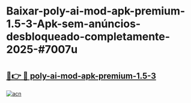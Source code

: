 # Baixar-poly-ai-mod-apk-premium-1.5-3-Apk-sem-anúncios-desbloqueado-completamente-2025-#7007u

# <h2><a href="https://ainizakaria.my?title=poly-ai-mod-apk-premium-1.5-3&ref=24M">🔗👉 🔴 poly-ai-mod-apk-premium-1.5-3</a></h2>

[![acn](https://github.com/user-attachments/assets/0f9c940e-d8b0-45ae-aac7-cd30a18b3e1c)](https://ainizakaria.my?title=poly-ai-mod-apk-premium-1.5-3&ref=24M)

